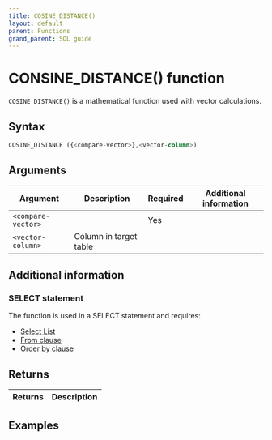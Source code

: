 ```yaml
---
title: COSINE_DISTANCE()
layout: default
parent: Functions
grand_parent: SQL guide
---
```

# CONSINE_DISTANCE() function

`COSINE_DISTANCE()` is a mathematical function used with vector calculations.

## Syntax

```sql
COSINE_DISTANCE ({<compare-vector>},<vector-column>)
```

## Arguments

| Argument | Description | Required | Additional information |
|---|---|---|---|
| `<compare-vector>` |  | Yes |  |
| `<vector-column>` | Column in target table |  |  |

## Additional information

### SELECT statement

The function is used in a SELECT statement and requires:
* [Select List](/docs/sql-guide/statements/statement-select#select_list-information)
* [From clause](/docs/sql-guide/statements/statement-select/#from_clause-information)
* [Order by clause](/docs/sql-guide/statements/statement-select/#ordering-results)

## Returns

| Returns | Description |
|---|---|


## Examples
